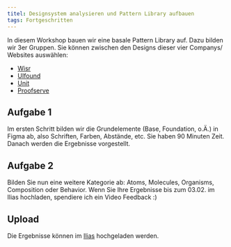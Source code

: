 ```yaml
---
titel: Designsystem analysieren und Pattern Library aufbauen
tags: Fortgeschritten
---
```


In diesem Workshop bauen wir eine basale Pattern Library auf. Dazu bilden wir 3er Gruppen. Sie können zwischen den Designs dieser vier Companys/ Websites auswählen:


- [Wisr](https://wisr.com.au)
- [UIfound](https://uifound.com/)
- [Unit](https://www.unit.co/)
- [Proofserve](https://www.proofserve.com/)

## Aufgabe 1

Im ersten Schritt bilden wir die Grundelemente (Base, Foundation, o.Ä.) in Figma ab, also Schriften, Farben, Abstände, etc. Sie haben 90 Minuten Zeit. Danach werden die Ergebnisse vorgestellt.

## Aufgabe 2

Bilden Sie nun eine weitere Kategorie ab: Atoms, Molecules, Organisms, Composition oder Behavior. Wenn Sie Ihre Ergebnisse bis zum 03.02. im Ilias hochladen, spendiere ich ein Video Feedback :)

## Upload
Die Ergebnisse können im [Ilias](https://ilias.th-koeln.de/ilias.php?baseClass=ilExerciseHandlerGUI&ref_id=1422052&cmd=showOverview) hochgeladen werden.
